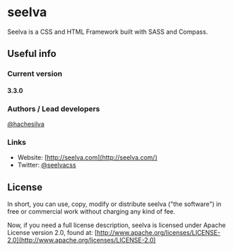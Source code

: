 # seelva #

Seelva is a CSS and HTML Framework built with SASS and Compass.

## Useful info ##

### Current version ###

#### 3.3.0 ####

### Authors / Lead developers ###

[@hachesilva](http://twitter.com/hachesilva)

### Links ###

* Website: [http://seelva.com](http://seelva.com/)
* Twitter: [@seelvacss](http://twitter.com/seelvacss)

## License ##

In short, you can use, copy, modify or distribute seelva ("the software") in free or commercial work without charging any kind of fee.

Now, if you need a full license description, seelva is licensed under Apache License version 2.0, found at:
[http://www.apache.org/licenses/LICENSE-2.0](http://www.apache.org/licenses/LICENSE-2.0)
